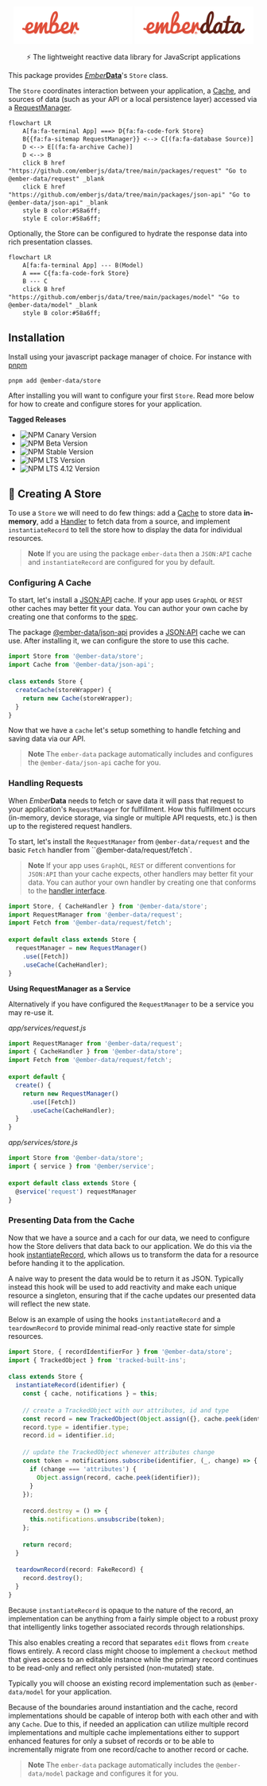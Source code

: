 <p align="center">
  <img
    class="project-logo"
    src="./logos/ember-data-logo-dark.svg#gh-dark-mode-only"
    alt="EmberData Store"
    width="240px"
    title="EmberData Store"
    />
  <img
    class="project-logo"
    src="./logos/ember-data-logo-light.svg#gh-light-mode-only"
    alt="EmberData Store"
    width="240px"
    title="EmberData Store"
    />
</p>

<p align="center">⚡️ The lightweight reactive data library for JavaScript applications</p>

This package provides [*Ember***Data**](https://github.com/emberjs/data/)'s `Store` class.

The `Store` coordinates interaction between your application, a [Cache](https://api.emberjs.com/ember-data/release/classes/%3CInterface%3E%20Cache),
and sources of data (such as your API or a local persistence layer) accessed via a [RequestManager](https://github.com/emberjs/data/tree/main/packages/request).

```mermaid
flowchart LR
    A[fa:fa-terminal App] ===> D{fa:fa-code-fork Store}
    B{{fa:fa-sitemap RequestManager}} <--> C[(fa:fa-database Source)]
    D <--> E[(fa:fa-archive Cache)]
    D <--> B
    click B href "https://github.com/emberjs/data/tree/main/packages/request" "Go to @ember-data/request" _blank
    click E href "https://github.com/emberjs/data/tree/main/packages/json-api" "Go to @ember-data/json-api" _blank
    style B color:#58a6ff;
    style E color:#58a6ff;
```

Optionally, the Store can be configured to hydrate the response data into rich presentation classes.

```mermaid
flowchart LR
    A[fa:fa-terminal App] --- B(Model)
    A === C{fa:fa-code-fork Store}
    B --- C
    click B href "https://github.com/emberjs/data/tree/main/packages/model" "Go to @ember-data/model" _blank
    style B color:#58a6ff;
```

## Installation

Install using your javascript package manager of choice. For instance with [pnpm](https://pnpm.io/)

```
pnpm add @ember-data/store
```

After installing you will want to configure your first `Store`. Read more below for how to create and configure stores for your application.

**Tagged Releases**

- ![NPM Canary Version](https://img.shields.io/npm/v/%40ember-data/store/canary?label=%40canary&color=FFBF00)
- ![NPM Beta Version](https://img.shields.io/npm/v/%40ember-data/store/beta?label=%40beta&color=ff00ff)
- ![NPM Stable Version](https://img.shields.io/npm/v/%40ember-data/store/latest?label=%40latest&color=90EE90)
- ![NPM LTS Version](https://img.shields.io/npm/v/%40ember-data/store/lts?label=%40lts&color=0096FF)
- ![NPM LTS 4.12 Version](https://img.shields.io/npm/v/%40ember-data/store/lts-4-12?label=%40lts-4-12&color=bbbbbb)


## 🔨 Creating A Store

To use a `Store` we will need to do few things: add a [Cache](https://api.emberjs.com/ember-data/release/classes/%3CInterface%3E%20Cache) to store data **in-memory**, add a [Handler](https://github.com/emberjs/data/tree/main/packages/request#handling-requests) to fetch data from a source, and implement `instantiateRecord` to tell the store how to display the data for individual resources. 

> **Note**
> If you are using the package `ember-data` then a `JSON:API` cache and `instantiateRecord` are configured for you by default.

### Configuring A Cache

To start, let's install a [JSON:API](https://jsonapi.org/) cache. If your app uses `GraphQL` or `REST` other caches may better fit your data. You can author your own cache by creating one that conforms to the [spec](https://api.emberjs.com/ember-data/release/classes/%3CInterface%3E%20Cache).

The package [@ember-data/json-api](https://github.com/emberjs/data/tree/main/packages/json-api) provides a [JSON:API](https://jsonapi.org/) cache we can use. After installing it, we can configure the store to use this cache.

```js
import Store from '@ember-data/store';
import Cache from '@ember-data/json-api';

class extends Store {
  createCache(storeWrapper) {
    return new Cache(storeWrapper);
  }
}
```

Now that we have a `cache` let's setup something to handle fetching and saving data via our API.

> **Note**
> The `ember-data` package automatically includes and configures the `@ember-data/json-api` cache for you.

### Handling Requests

When *Ember***Data** needs to fetch or save data it will pass that request to your application's `RequestManager` for fulfillment. How this fulfillment occurs (in-memory, device storage, via single or multiple API requests, etc.) is then up to the registered request handlers.

To start, let's install the `RequestManager` from `@ember-data/request` and the basic `Fetch` handler from ``@ember-data/request/fetch`.

> **Note**
> If your app uses `GraphQL`, `REST` or different conventions for `JSON:API` than your cache expects, other handlers may better fit your data. You can author your own handler by creating one that conforms to the [handler interface](https://github.com/emberjs/data/tree/main/packages/request#handling-requests).

```ts
import Store, { CacheHandler } from '@ember-data/store';
import RequestManager from '@ember-data/request';
import Fetch from '@ember-data/request/fetch';

export default class extends Store {
  requestManager = new RequestManager()
    .use([Fetch])
    .useCache(CacheHandler);
}
```

**Using RequestManager as a Service**

Alternatively if you have configured the `RequestManager` to be a service you may re-use it.

*app/services/request.js*
```ts
import RequestManager from '@ember-data/request';
import { CacheHandler } from '@ember-data/store';
import Fetch from '@ember-data/request/fetch';

export default {
  create() {
    return new RequestManager()
      .use([Fetch])
      .useCache(CacheHandler);
  }
}
```

*app/services/store.js*
```ts
import Store from '@ember-data/store';
import { service } from '@ember/service';

export default class extends Store {
  @service('request') requestManager
}
```

### Presenting Data from the Cache

Now that we have a source and a cach for our data, we need to configure how the Store delivers that data back to our application. We do this via the hook [instantiateRecord](https://api.emberjs.com/ember-data/release/classes/Store/methods/instantiateRecord%20(hook)?anchor=instantiateRecord%20(hook)),
which allows us to transform the data for a resource before handing it to the application.

A naive way to present the data would be to return it as JSON. Typically instead this hook will be used to add reactivity and make each unique resource a singleton, ensuring that if the cache updates our presented data will reflect the new state.

Below is an example of using the hooks `instantiateRecord` and a `teardownRecord` to provide minimal read-only reactive state for simple resources.

```ts
import Store, { recordIdentifierFor } from '@ember-data/store';
import { TrackedObject } from 'tracked-built-ins';

class extends Store {
  instantiateRecord(identifier) {
    const { cache, notifications } = this;

    // create a TrackedObject with our attributes, id and type
    const record = new TrackedObject(Object.assign({}, cache.peek(identifier)));
    record.type = identifier.type;
    record.id = identifier.id;
    
    // update the TrackedObject whenever attributes change
    const token = notifications.subscribe(identifier, (_, change) => {
      if (change === 'attributes') {
        Object.assign(record, cache.peek(identifier));
      }
    });

    record.destroy = () => {
      this.notifications.unsubscribe(token);
    };

    return record;
  }

  teardownRecord(record: FakeRecord) {
    record.destroy();
  }
}
```

Because `instantiateRecord` is opaque to the nature of the record, an implementation can be anything from a fairly simple object to a robust proxy that intelligently links together associated records through relationships.

This also enables creating a record that separates `edit` flows from `create` flows entirely. A record class might choose to implement a `checkout` method that gives access to an editable instance while the primary record continues to be read-only and reflect only persisted (non-mutated) state.

Typically you will choose an existing record implementation such as `@ember-data/model` for your application.

Because of the boundaries around instantiation and the cache, record implementations should be capable of interop both with each other and with any `Cache`. Due to this, if needed an application can utilize multiple record implementations and multiple cache implementations either to support enhanced features for only a subset of records or to be able to incrementally migrate from one record/cache to another record or cache.

> **Note**
> The `ember-data` package automatically includes the `@ember-data/model`
> package and configures it for you.

